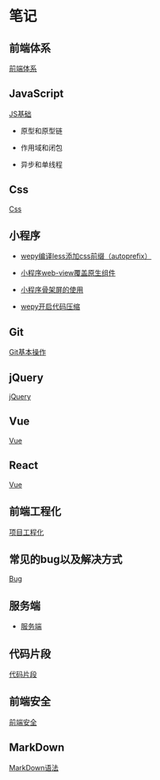 # 笔记

## 前端体系

[前端体系](https://cdn.forguo.com/assets/imgs/f2e-map.png)

## JavaScript

[JS基础](Js/README.md)

- 原型和原型链

- 作用域和闭包

- 异步和单线程

## Css

[Css](Css3/README.md)

## 小程序

- [wepy编译less添加css前缀（autoprefix）](WxApp/autoprefix.md)

- [小程序web-view覆盖原生组件](WxApp/webview.md)

- [小程序骨架屏的使用](WxApp/wxapp-skeleton.md)

- [wepy开启代码压缩](WxApp/wepy-minify.md)

## Git

[Git基本操作](Git/README.md)

## jQuery

[jQuery](jQuery/README.md)

## Vue

[Vue](Vue/README.md)

## React

[Vue](React/README.md)

## 前端工程化

[项目工程化](Project/README.md)

##  常见的bug以及解决方式

[Bug](Bugs/README.md)

## 服务端

- [服务端](Serve/README.md)

## 代码片段

[代码片段](./Codes/codes.md)

## 前端安全

[前端安全](Safe/codes.md)

## MarkDown

[MarkDown语法](./MarkdownLang.md)
